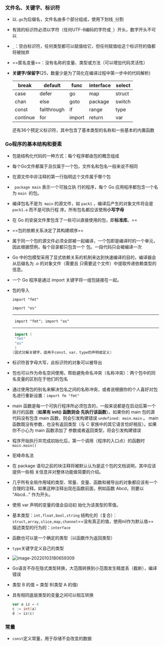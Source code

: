 ### 文件名、关键字、标识符

- 以`.go`为后缀名，文件名由多个部分组成，使用下划线`_`分割

- 有效的标识符必须以字符（任何UTF-8编码的字符或`_`）开头，数字开头不可以

- `_`：空白标识符，任何类型都可以赋值给它，但任何赋值给这个标识符的值都将被抛弃

- ==匿名变量==：没有名称的变量、类型或方法（可以增加代码灵活性）

- **关键字/保留字**(25，数量少是为了简化在编译过程中第一步中的代码解析)

  | break    | default     | func   | interface | select |
  | -------- | ----------- | ------ | --------- | ------ |
  | case     | defer       | go     | map       | struct |
  | chan     | else        | goto   | package   | switch |
  | const    | fallthrough | if     | range     | type   |
  | continue | for         | import | return    | var    |

  还有36个预定义标识符，其中包含了基本类型的名称和一些基本的内置函数

### Go程序的基本结构和要素

- 包是结构化代码的一种方式：每个程序都由包的概念组成
- 每个Go文件都属于且仅属于一个包，文件名和包名一般来说不相同
- 在源文件中非注释的第一行指明这个文件属于哪个包
- ` package main` 表示一个可独立执 行的程序，每个 Go 应用程序都包含一个名为 `main `的包。
- 编译包名不是为` main` 的源文件，如 `pack1` ，编译后产生的对象文件将会是` pack1.a` 而不是可执行程 序。所有包名都应该使用**小写字母**
- 在 Go 的安装文件里包含了一些可以直接使用的包，即**标准库**。==
- ==包的依赖关系决定了其构建顺序==

- 属于同一个包的源文件必须全部被一起编译，一个包即是编译时的一个单元，因此根据惯例，每个目录都只包含一个 包。一段代码只会被编译一次

- Go 中的包模型采用了显式依赖关系的机制来达到快速编译的目的，编译器会从后缀名为 .o 的对象文件（需要且 只需要这个文件）中提取传递依赖类型的信息。

- 一个 Go 程序是通过 import 关键字将一组包链接在一起。

- 包的导入

  `import "fmt" `

  `import "os"`

  ---------

  ` import "fmt"; import "os"`

  --------------------------------

  ```go
   import (
   "fmt"
   "os"
   )
  (因式分解关键字，适用于const、var、type的声明或定义)
  ```

- 标识符首字母大写，此标识符的对象可以被导出

- 包也可以作为命名空间使用，帮助避免命名冲突（名称冲突）：两个包中的同名变量的区别在于他们的包名
- 通过使用包的别名来解决包名之间的名称冲突，或者说根据你的个人喜好对包名进行重新设置：`import fm "fmt"`
- main 函数是每一个可执行程序所必须包含的，一般来说都是在启动后第一个执行的函数（**如果有 init() 函数则会 先执行该函数**）。如果你的 main 包的源代码没有包含 main 函数，则会引发构建错误 `undefined: main.main` 。 main 函数既没有参数，也没有返回类型（与 C 家族中的其它语言恰好相反）。如果你不小心为 main 函数添加了 参数或者返回类型，将会引发构建错误
- 程序开始执行并完成初始化后，第一个调用（程序的入口点）的函数时`main.main()`
- 驼峰命名法
- 在 package 语句之前的块注释将被默认认为是这个包的文档说明，其中应该提供一些相 关信息并对整体功能做简要的介绍。

- 几乎所有全局作用域的类型、常量、变量、函数和被导出的对象都应该有一个合理的注释。如果这种注释出现在函数前面，例如函数 Abcd，则要以 "Abcd..." 作为开头。
- 使用 var 声明的变量的值会自动初 始化为该类型的零值。
- 基本类型：`int,float,bool,string`
  结构化的（复合）：`struct,array,slice,map,channel`==没有真正的值，使用nil作为默认值==
  描述类型的行为的：`interface`
- 函数也可以是一个确定的类型（以函数作为返回类型）
- `type`关键字定义自己的类型

- ![image-20220103180659309](https://picgo-for-typora.oss-cn-beijing.aliyuncs.com/image-20220103180659309.png)

- Go语言不存在隐式类型转换，大范围转换到小范围发生精度丢（截断），编译错误

- 类型 B 的值 = 类型 B(类型 A 的值)

- 具有相同底层类型的变量之间可以相互转换

  ```go
  var a iz = 4
  c := int(a)
  d := iz(c)
  ```

### 常量

- `const`定义常量，用于存储不会改变的数据